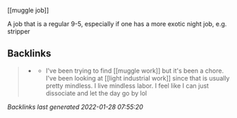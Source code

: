  [[muggle job]]

A job that is a regular 9-5, especially if one has a more exotic night job, e.g. stripper

## Backlinks

> - [](2021-02-02.md)
>   - I've been trying to find [[muggle work]] but it's been a chore. I've been looking at [[light industrial work]] since that is usually pretty mindless. I live mindless labor. I feel like I can just dissociate and let the day go by lol

_Backlinks last generated 2022-01-28 07:55:20_
